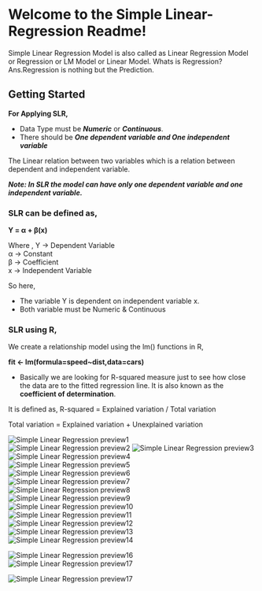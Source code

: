 # Welcome to the Simple Linear-Regression Readme!

Simple Linear Regression Model is also called as Linear Regression Model or Regression or LM Model or Linear Model. Whats is Regression? Ans.Regression is nothing but the Prediction.

## Getting Started
**For Applying SLR,**  

* Data Type must be ***Numeric*** or ***Continuous***.  
* There should be ***One dependent variable and One independent variable***  

The Linear relation between two variables which is a relation between dependent and independent variable.  

***Note: In SLR the model can have only one dependent variable and one independent variable.***  

### SLR can be defined as,  

**Y = α + β(x)**  


Where ,
Y -> Dependent Variable  
α -> Constant  
β -> Coefficient  
x -> Independent Variable  

So here,  
* The variable Y is dependent on independent variable x.  
* Both variable must be Numeric & Continuous   
  
  
### SLR using R,
We create a relationship model using the lm() functions in R,  
  
**fit <- lm(formula=speed~dist,data=cars)**  
  
  
* Basically we are looking for R-squared measure just to see how close the data are to the fitted regression line. It is also known as the **coefficient of determination**. 
  
It is defined as, R-squared = Explained variation / Total variation  
  
Total variation = Explained variation + Unexplained variation  

 
![Simple Linear Regression preview1](https://github.com/soumyasethy/Linear-Regression/blob/Implementation-Screenshots/preview1.png)  
![Simple Linear Regression preview2](https://github.com/soumyasethy/Linear-Regression/blob/Implementation-Screenshots/preview2.png) 
![Simple Linear Regression preview3](https://github.com/soumyasethy/Linear-Regression/blob/Implementation-Screenshots/preview3.png)  
![Simple Linear Regression preview4](https://github.com/soumyasethy/Linear-Regression/blob/Implementation-Screenshots/preview4.png)  
![Simple Linear Regression preview5](https://github.com/soumyasethy/Linear-Regression/blob/Implementation-Screenshots/preview5.png)  
![Simple Linear Regression preview6](https://github.com/soumyasethy/Linear-Regression/blob/Implementation-Screenshots/preview6.png)  
![Simple Linear Regression preview7](https://github.com/soumyasethy/Linear-Regression/blob/Implementation-Screenshots/preview7.png)  
![Simple Linear Regression preview8](https://github.com/soumyasethy/Linear-Regression/blob/Implementation-Screenshots/preview8.png)  
![Simple Linear Regression preview9](https://github.com/soumyasethy/Linear-Regression/blob/Implementation-Screenshots/preview9.png)  
![Simple Linear Regression preview10](https://github.com/soumyasethy/Linear-Regression/blob/Implementation-Screenshots/preview10.png)  
![Simple Linear Regression preview11](https://github.com/soumyasethy/Linear-Regression/blob/Implementation-Screenshots/preview11.png)  
![Simple Linear Regression preview12](https://github.com/soumyasethy/Linear-Regression/blob/Implementation-Screenshots/preview12.png)  
![Simple Linear Regression preview13](https://github.com/soumyasethy/Linear-Regression/blob/Implementation-Screenshots/preview13.png)  
![Simple Linear Regression preview14](https://github.com/soumyasethy/Linear-Regression/blob/Implementation-Screenshots/preview14.png)    

![Simple Linear Regression preview16](https://github.com/soumyasethy/Linear-Regression/blob/Implementation-Screenshots/preview16.png)  
![Simple Linear Regression preview17](https://github.com/soumyasethy/Linear-Regression/blob/Implementation-Screenshots/preview17.png)


![Simple Linear Regression preview17](https://github.com/soumyasethy/Linear-Regression/blob/master/Rplot.png)



